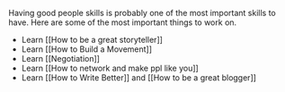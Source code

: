 
Having good people skills is probably one of the most important skills to have. Here are some of the most important things to work on.

- Learn [[How to be a great storyteller]]
- Learn [[How to Build a Movement]]
- Learn [[Negotiation]]
- Learn [[How to network and make ppl like you]]
- Learn [[How to Write Better]] and [[How to be a great blogger]]